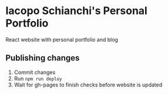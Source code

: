# Iacopo Schianchi's Personal Portfolio

React website with personal portfolio and blog

## Publishing changes

1. Commit changes
2. Run `npm run deploy`
3. Wait for gh-pages to finish checks before website is updated
